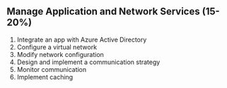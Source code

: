 ## Manage Application and Network Services (15-20%)

1. Integrate an app with Azure Active Directory
2. Configure a virtual network
3. Modify network configuration
4. Design and implement a communication strategy
5. Monitor communication
6. Implement caching